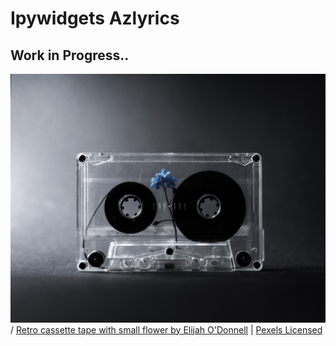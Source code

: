 # Ipywidgets Azlyrics
## Work in Progress..

![alt text](https://github.com/shahriar-rahman/Ipywidgets-Azlyrics/blob/master/files/img/bg_1.jpg)/
[Retro cassette tape with small flower by Elijah O'Donnell](https://www.pexels.com/photo/retro-cassette-tape-with-small-flower-5588391/)  |  [Pexels Licensed](https://www.pexels.com/)


</br>

</br></br></br>

</br>
